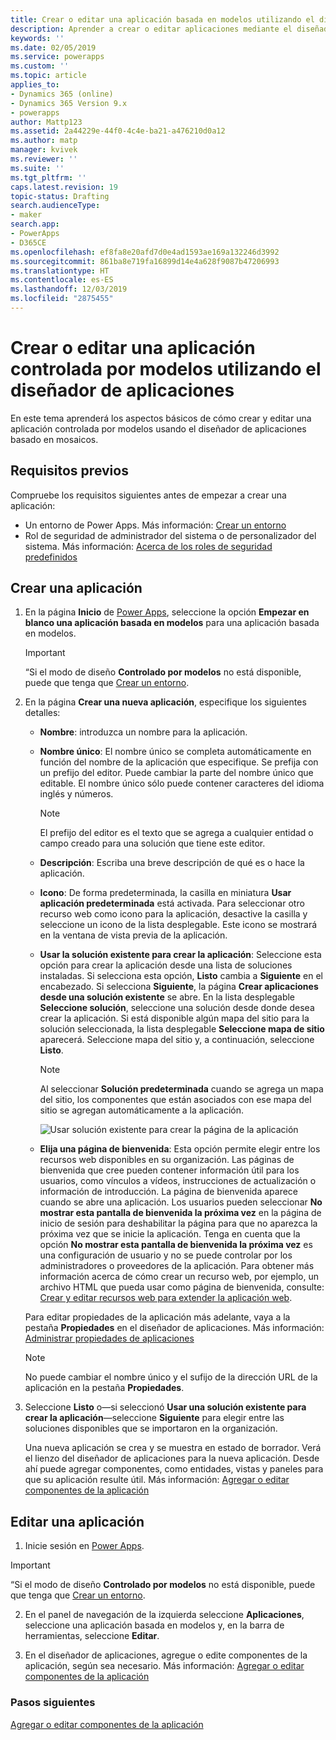 ```yaml
---
title: Crear o editar una aplicación basada en modelos utilizando el diseñador de aplicaciones en Power Apps | MicrosoftDocs
description: Aprender a crear o editar aplicaciones mediante el diseñador de aplicaciones
keywords: ''
ms.date: 02/05/2019
ms.service: powerapps
ms.custom: ''
ms.topic: article
applies_to:
- Dynamics 365 (online)
- Dynamics 365 Version 9.x
- powerapps
author: Mattp123
ms.assetid: 2a44229e-44f0-4c4e-ba21-a476210d0a12
ms.author: matp
manager: kvivek
ms.reviewer: ''
ms.suite: ''
ms.tgt_pltfrm: ''
caps.latest.revision: 19
topic-status: Drafting
search.audienceType:
- maker
search.app:
- PowerApps
- D365CE
ms.openlocfilehash: ef8fa8e20afd7d0e4ad1593ae169a132246d3992
ms.sourcegitcommit: 861ba8e719fa16899d14e4a628f9087b47206993
ms.translationtype: HT
ms.contentlocale: es-ES
ms.lasthandoff: 12/03/2019
ms.locfileid: "2875455"
---
```

# <a name="create-a-model-driven-app-by-using-the-app-designer"></a>Crear o editar una aplicación controlada por modelos utilizando el diseñador de aplicaciones

En este tema aprenderá los aspectos básicos de cómo crear y editar una aplicación controlada por modelos usando el diseñador de aplicaciones basado en mosaicos.

## <a name="prerequisites"></a>Requisitos previos
Compruebe los requisitos siguientes antes de empezar a crear una aplicación:
- Un entorno de Power Apps. Más información: [Crear un entorno](https://docs.microsoft.com/powerapps/administrator/create-environment)
- Rol de seguridad de administrador del sistema o de personalizador del sistema. Más información: [Acerca de los roles de seguridad predefinidos](https://docs.microsoft.com/powerapps/maker/model-driven-apps/share-model-driven-app#about-predefined-security-roles)
 
<a name="createApp"></a>   
## <a name="create-an-app"></a>Crear una aplicación  

1.  En la página **Inicio** de [Power Apps](https://make.powerapps.com/?utm_source=padocs&utm_medium=linkinadoc&utm_campaign=referralsfromdoc), seleccione la opción **Empezar en blanco una aplicación basada en modelos** para una aplicación basada en modelos.  

    > [!IMPORTANT]
    > “Si el modo de diseño **Controlado por modelos** no está disponible, puede que tenga que [Crear un entorno](https://docs.microsoft.com/powerapps/administrator/create-environment). 

2. En la página **Crear una nueva aplicación**, especifique los siguientes detalles: 

    - **Nombre**: introduzca un nombre para la aplicación.  
  
    - **Nombre único**: El nombre único se completa automáticamente en función del nombre de la aplicación que especifique. Se prefija con un prefijo del editor. Puede cambiar la parte del nombre único que editable. El nombre único sólo puede contener caracteres del idioma inglés y números.  
  
        > [!NOTE]
        >  El prefijo del editor es el texto que se agrega a cualquier entidad o campo creado para una solución que tiene este editor.   
  
    - **Descripción**: Escriba una breve descripción de qué es o hace la aplicación.  
  
    - **Icono**: De forma predeterminada, la casilla en miniatura **Usar aplicación predeterminada** está activada. Para seleccionar otro recurso web como icono para la aplicación, desactive la casilla y seleccione un icono de la lista desplegable. Este icono se mostrará en la ventana de vista previa de la aplicación.  
  
    - **Usar la solución existente para crear la aplicación**: Seleccione esta opción para crear la aplicación desde una lista de soluciones instaladas. Si selecciona esta opción, **Listo** cambia a **Siguiente** en el encabezado. Si selecciona **Siguiente**, la página **Crear aplicaciones desde una solución existente** se abre. En la lista desplegable **Seleccione solución**, seleccione una solución desde donde desea crear la aplicación. Si está disponible algún mapa del sitio para la solución seleccionada, la lista desplegable **Seleccione mapa de sitio** aparecerá. Seleccione mapa del sitio y, a continuación, seleccione **Listo**.

      > [!NOTE]
      > Al seleccionar **Solución predeterminada** cuando se agrega un mapa del sitio, los componentes que están asociados con ese mapa del sitio se agregan automáticamente a la aplicación.  

      ![Usar solución existente para crear la página de la aplicación](media/use-existing-solution-to-create-the-app.png "Use una solución existente para crear la aplicación.") 

    - **Elija una página de bienvenida**: Esta opción permite elegir entre los recursos web disponibles en su organización. Las páginas de bienvenida que cree pueden contener información útil para los usuarios, como vínculos a vídeos, instrucciones de actualización o información de introducción. La página de bienvenida aparece cuando se abre una aplicación. Los usuarios pueden seleccionar **No mostrar esta pantalla de bienvenida la próxima vez** en la página de inicio de sesión para deshabilitar la página para que no aparezca la próxima vez que se inicie la aplicación. Tenga en cuenta que la opción **No mostrar esta pantalla de bienvenida la próxima vez** es una configuración de usuario y no se puede controlar por los administradores o proveedores de la aplicación. Para obtener más información acerca de cómo crear un recurso web, por ejemplo, un archivo HTML que pueda usar como página de bienvenida, consulte: [Crear y editar recursos web para extender la aplicación web](create-edit-web-resources.md).  
      
    Para editar propiedades de la aplicación más adelante, vaya a la pestaña **Propiedades** en el diseñador de aplicaciones. Más información: [Administrar propiedades de aplicaciones](manage-app-properties.md)  
  
     > [!NOTE]
     >  No puede cambiar el nombre único y el sufijo de la dirección URL de la aplicación en la pestaña **Propiedades**.  
  
3. Seleccione **Listo** o&mdash;si seleccionó **Usar una solución existente para crear la aplicación**&mdash;seleccione **Siguiente** para elegir entre las soluciones disponibles que se importaron en la organización.  
  
    Una nueva aplicación se crea y se muestra en estado de borrador. Verá el lienzo del diseñador de aplicaciones para la nueva aplicación. Desde ahí puede agregar componentes, como entidades, vistas y paneles para que su aplicación resulte útil. Más información: [Agregar o editar componentes de la aplicación](add-edit-app-components.md)  
   
<a name="editApp"></a>   
## <a name="edit-an-app"></a>Editar una aplicación  
  
1.  Inicie sesión en [Power Apps](https://make.powerapps.com/?utm_source=padocs&utm_medium=linkinadoc&utm_campaign=referralsfromdoc).  

> [!IMPORTANT]
> “Si el modo de diseño **Controlado por modelos** no está disponible, puede que tenga que [Crear un entorno](https://docs.microsoft.com/powerapps/administrator/create-environment). 

2. En el panel de navegación de la izquierda seleccione **Aplicaciones**, seleccione una aplicación basada en modelos y, en la barra de herramientas, seleccione **Editar**.   

3. En el diseñador de aplicaciones, agregue o edite componentes de la aplicación, según sea necesario. Más información: [Agregar o editar componentes de la aplicación](add-edit-app-components.md)  
 
  
### <a name="next-steps"></a>Pasos siguientes  
 [Agregar o editar componentes de la aplicación](add-edit-app-components.md)   



